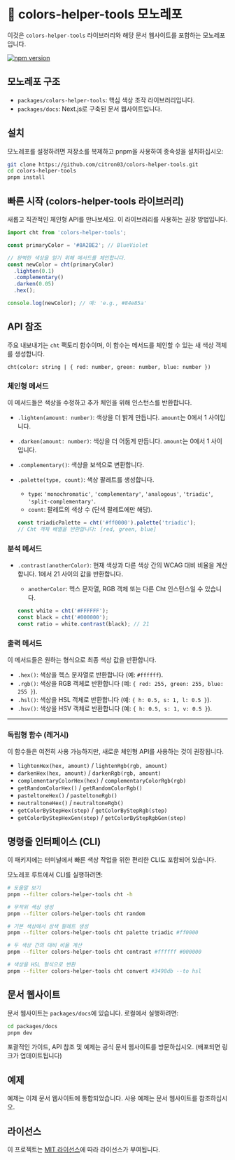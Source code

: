 # 🎨 colors-helper-tools 모노레포

이것은 `colors-helper-tools` 라이브러리와 해당 문서 웹사이트를 포함하는 모노레포입니다.

[![npm version](https://badge.fury.io/js/colors-helper-tools.svg)](https://badge.fury.io/js/colors-helper-tools)

## 모노레포 구조

- `packages/colors-helper-tools`: 핵심 색상 조작 라이브러리입니다.
- `packages/docs`: Next.js로 구축된 문서 웹사이트입니다.

## 설치

모노레포를 설정하려면 저장소를 복제하고 pnpm을 사용하여 종속성을 설치하십시오:

```bash
git clone https://github.com/citron03/colors-helper-tools.git
cd colors-helper-tools
pnpm install
```

## 빠른 시작 (colors-helper-tools 라이브러리)

새롭고 직관적인 체인형 API를 만나보세요. 이 라이브러리를 사용하는 권장 방법입니다.

```ts
import cht from 'colors-helper-tools';

const primaryColor = '#8A2BE2'; // BlueViolet

// 완벽한 색상을 얻기 위해 메서드를 체인합니다.
const newColor = cht(primaryColor)
  .lighten(0.1)
  .complementary()
  .darken(0.05)
  .hex();

console.log(newColor); // 예: 'e.g., #84e85a'
```

## API 참조

주요 내보내기는 `cht` 팩토리 함수이며, 이 함수는 메서드를 체인할 수 있는 새 색상 객체를 생성합니다.

`cht(color: string | { red: number, green: number, blue: number })`

### 체인형 메서드

이 메서드들은 색상을 수정하고 추가 체인을 위해 인스턴스를 반환합니다.

- `.lighten(amount: number)`: 색상을 더 밝게 만듭니다. `amount`는 0에서 1 사이입니다.
- `.darken(amount: number)`: 색상을 더 어둡게 만듭니다. `amount`는 0에서 1 사이입니다.
- `.complementary()`: 색상을 보색으로 변환합니다.
- `.palette(type, count)`: 색상 팔레트를 생성합니다.
  - `type`: `'monochromatic'`, `'complementary'`, `'analogous'`, `'triadic'`, `'split-complementary'`.
  - `count`: 팔레트의 색상 수 (단색 팔레트에만 해당).

  ```ts
  const triadicPalette = cht('#ff0000').palette('triadic');
  // Cht 객체 배열을 반환합니다: [red, green, blue]
  ```

### 분석 메서드

- `.contrast(anotherColor)`: 현재 색상과 다른 색상 간의 WCAG 대비 비율을 계산합니다. 1에서 21 사이의 값을 반환합니다.
  - `anotherColor`: 헥스 문자열, RGB 객체 또는 다른 Cht 인스턴스일 수 있습니다.

  ```ts
  const white = cht('#FFFFFF');
  const black = cht('#000000');
  const ratio = white.contrast(black); // 21
  ```

### 출력 메서드

이 메서드들은 원하는 형식으로 최종 색상 값을 반환합니다.

- `.hex()`: 색상을 헥스 문자열로 반환합니다 (예: `#ffffff`).
- `.rgb()`: 색상을 RGB 객체로 반환합니다 (예: `{ red: 255, green: 255, blue: 255 }`).
- `.hsl()`: 색상을 HSL 객체로 반환합니다 (예: `{ h: 0.5, s: 1, l: 0.5 }`).
- `.hsv()`: 색상을 HSV 객체로 반환합니다 (예: `{ h: 0.5, s: 1, v: 0.5 }`).

---

### 독립형 함수 (레거시)

이 함수들은 여전히 사용 가능하지만, 새로운 체인형 API를 사용하는 것이 권장됩니다.

- `lightenHex(hex, amount)` / `lightenRgb(rgb, amount)`
- `darkenHex(hex, amount)` / `darkenRgb(rgb, amount)`
- `complementaryColorHex(hex)` / `complementaryColorRgb(rgb)`
- `getRandomColorHex()` / `getRandomColorRgb()`
- `pasteltoneHex()` / `pasteltoneRgb()`
- `neutraltoneHex()` / `neutraltoneRgb()`
- `getColorByStepHex(step)` / `getColorByStepRgb(step)`
- `getColorByStepHexGen(step)` / `getColorByStepRgbGen(step)`

## 명령줄 인터페이스 (CLI)

이 패키지에는 터미널에서 빠른 색상 작업을 위한 편리한 CLI도 포함되어 있습니다.

모노레포 루트에서 CLI를 실행하려면:

```sh
# 도움말 보기
pnpm --filter colors-helper-tools cht -h

# 무작위 색상 생성
pnpm --filter colors-helper-tools cht random

# 기본 색상에서 삼색 팔레트 생성
pnpm --filter colors-helper-tools cht palette triadic #ff0000

# 두 색상 간의 대비 비율 계산
pnpm --filter colors-helper-tools cht contrast #ffffff #000000

# 색상을 HSL 형식으로 변환
pnpm --filter colors-helper-tools cht convert #3498db --to hsl
```

## 문서 웹사이트

문서 웹사이트는 `packages/docs`에 있습니다. 로컬에서 실행하려면:

```bash
cd packages/docs
pnpm dev
```

포괄적인 가이드, API 참조 및 예제는 공식 문서 웹사이트를 방문하십시오. (배포되면 링크가 업데이트됩니다)

## 예제

예제는 이제 문서 웹사이트에 통합되었습니다. 사용 예제는 문서 웹사이트를 참조하십시오.

## 라이선스

이 프로젝트는 [MIT 라이선스](./LICENSE)에 따라 라이선스가 부여됩니다.